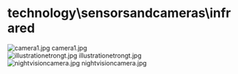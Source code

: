 <h1>technology\sensorsandcameras\infrared</h1>
<div class="container text-center">
<div class="row">
<div class="col col-lg-2 col-6">
<img src="https://media.evkx.net/multimedia/technology/sensorsandcameras/infrared/camera1_xst.jpg" class="img-thumbnail" alt="camera1.jpg">
camera1.jpg
</div>
<div class="col col-lg-2 col-6">
<img src="https://media.evkx.net/multimedia/technology/sensorsandcameras/infrared/illustrationetrongt_xst.jpg" class="img-thumbnail" alt="illustrationetrongt.jpg">
illustrationetrongt.jpg
</div>
<div class="col col-lg-2 col-6">
<img src="https://media.evkx.net/multimedia/technology/sensorsandcameras/infrared/nightvisioncamera_xst.jpg" class="img-thumbnail" alt="nightvisioncamera.jpg">
nightvisioncamera.jpg
</div>
</div>
</div>
